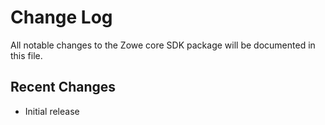 # Change Log

All notable changes to the Zowe core SDK package will be documented in this file.

## Recent Changes

- Initial release
